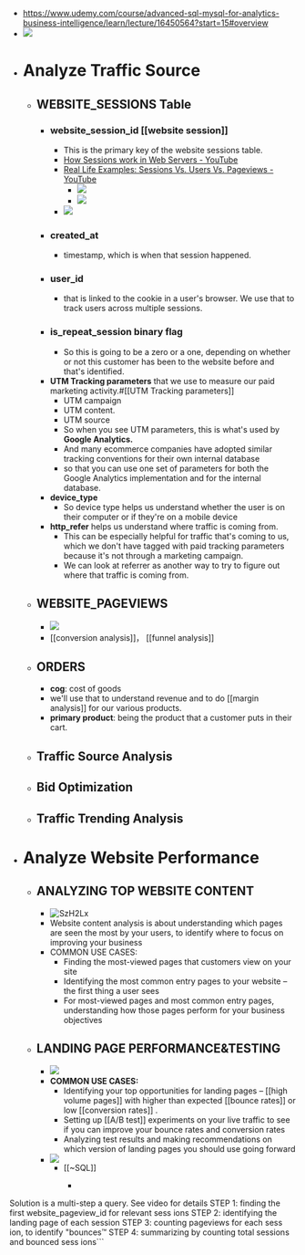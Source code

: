 - https://www.udemy.com/course/advanced-sql-mysql-for-analytics-business-intelligence/learn/lecture/16450564?start=15#overview
- ![](https://firebasestorage.googleapis.com/v0/b/firescript-577a2.appspot.com/o/imgs%2Fapp%2FFemFarm%2F7fBTFeDE_g.png?alt=media&token=7ecd62e0-c4c4-47ae-a047-83fbdb8bc43f)
- # Analyze Traffic Source
    - ## WEBSITE_SESSIONS Table
        - ### website_session_id [[website session]]
            - This is the primary key of the website sessions table.
            - [How Sessions work in Web Servers - YouTube](https://www.youtube.com/watch?v=5beyFcuTw20)
            - [Real Life Examples: Sessions Vs. Users Vs. Pageviews - YouTube](https://www.youtube.com/watch?v=5NIcbKwu-wM)
                - ![](https://firebasestorage.googleapis.com/v0/b/firescript-577a2.appspot.com/o/imgs%2Fapp%2FFemFarm%2FIcEzedwChz.png?alt=media&token=dd14550d-f546-4b8a-b464-b896e60c1a98)
                - ![](https://firebasestorage.googleapis.com/v0/b/firescript-577a2.appspot.com/o/imgs%2Fapp%2FFemFarm%2Fv9LMP4NHTG.png?alt=media&token=673ccdf7-5bc9-450e-98e4-28d9f8de5d36)
            - ![](https://firebasestorage.googleapis.com/v0/b/firescript-577a2.appspot.com/o/imgs%2Fapp%2FFemFarm%2FAmnUzFLSwm.png?alt=media&token=0821d921-3baf-4681-bd60-79a01eeb1aba)
        - ### created_at 
            - timestamp, which is when that session happened.
        - ### user_id
            - that is linked to the cookie in a user's browser. We use that to track users across multiple sessions.
        - ### is_repeat_session binary flag
            - So this is going to be a zero or a one, depending on whether or not this customer has been to the website before and that's identified.
        - **UTM Tracking parameters** that we use to measure our paid marketing activity.#[[UTM Tracking parameters]]
            - UTM campaign
            - UTM content.
            - UTM source
            - So when you see UTM parameters, this is what's used by **Google Analytics.**
            - And many ecommerce companies have adopted similar tracking conventions for their own internal database
            - so that you can use one set of parameters for both the Google Analytics implementation and for the internal database.
        - **device_type**
            - So device type helps us understand whether the user is on their computer or if they're on a mobile device
        - **http_refer** helps us understand where traffic is coming from.
            - This can be especially helpful for traffic that's coming to us, which we don't have tagged with paid tracking parameters because it's not through a marketing campaign.
            - We can look at referrer as another way to try to figure out where that traffic is coming from.
    - ## WEBSITE_PAGEVIEWS
        - ![](https://firebasestorage.googleapis.com/v0/b/firescript-577a2.appspot.com/o/imgs%2Fapp%2FFemFarm%2FAmnUzFLSwm.png?alt=media&token=0821d921-3baf-4681-bd60-79a01eeb1aba)
        - [[conversion analysis]]， [[funnel analysis]]
    - ## ORDERS
        - **cog**: cost of goods
        - we'll use that to understand revenue and to do [[margin analysis]] for our various products.
        - **primary product**:  being the product that a customer puts in their cart.
    - ## Traffic Source Analysis
    - ## Bid Optimization
    - ## Traffic Trending Analysis
- # Analyze Website Performance
    - ## ANALYZING TOP WEBSITE CONTENT
        - ![SzH2Lx](https://testksj.oss-cn-beijing.aliyuncs.com/uPic/SzH2Lx.png)
        - Website content analysis is about understanding which pages are seen the most by your users, to identify where to focus on improving your business
        - COMMON USE CASES: 
            - Finding the most-viewed pages that customers view on your site 
            - Identifying the most common entry pages to your website – the first thing a user sees 
            - For most-viewed pages and most common entry pages, understanding how those pages perform for your business objectives
    - ## LANDING PAGE PERFORMANCE&TESTING
        - ![](https://firebasestorage.googleapis.com/v0/b/firescript-577a2.appspot.com/o/imgs%2Fapp%2FFemFarm%2FV0DbuHx4xg.png?alt=media&token=9e101b79-5cbb-4cd0-b984-e0444309cd3a)
        - **COMMON USE CASES:**
            - Identifying your top opportunities for landing pages – [[high volume pages]] with higher than expected [[bounce rates]] or low [[conversion rates]] .
            - Setting up [[A/B test]] experiments on your live traffic to see if you can improve your bounce rates and conversion rates 
            - Analyzing test results and making recommendations on which version of landing pages you should use going forward
        - ![](https://firebasestorage.googleapis.com/v0/b/firescript-577a2.appspot.com/o/imgs%2Fapp%2FFemFarm%2FuG2zaB4buu.png?alt=media&token=4b210862-08d5-452a-9772-9d2ea4df03d1)
            - [[~SQL]]
                - ```sql
Solution is a multi-step a query. See video for details
STEP 1: finding the first website_pageview_id for relevant sess ions
STEP 2: identifying the landing page of each session
STEP 3: counting pageviews for each sess ion, to identify "bounces™
STEP 4: summarizing by counting total sessions and bounced sess ions```

